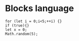 # Blocks language

```namespaces
for (let i = 0;i<5;++i) {}
if (true){}
let x = 0;
Math.random(5);
```